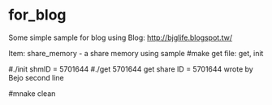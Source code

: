 for_blog
========

Some simple sample for blog using
Blog: http://bjglife.blogspot.tw/

Item:
share_memory - a share memory using sample
#make 
get file: get, init

#./init
shmID = 5701644
#./get 5701644
get share ID = 5701644
wrote by Bejo
second line

#mnake clean
